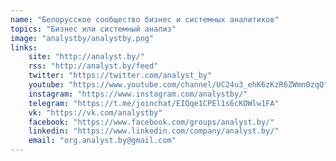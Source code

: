 ```yaml
---
name: "Белорусское сообщество бизнес и системных аналитиков"
topics: "Бизнес или системный анализ"
image: "analystby/analystby.png"
links: 
    site: "http://analyst.by/"
    rss: "http://analyst.by/feed"
    twitter: "https://twitter.com/analyst_by"
    youtube: "https://www.youtube.com/channel/UC24u3_ehK6zKzR6ZWmn0zqQ"
    instagram: "https://www.instagram.com/analystby/"
    telegram: "https://t.me/joinchat/EIQqe1CPEl1s6cKOWlw1FA"
    vk: "https://vk.com/analystby"
    facebook: "https://www.facebook.com/groups/analyst.by/"
    linkedin: "https://www.linkedin.com/company/analyst.by/"
    email: "org.analyst.by@gmail.com"
---
```

